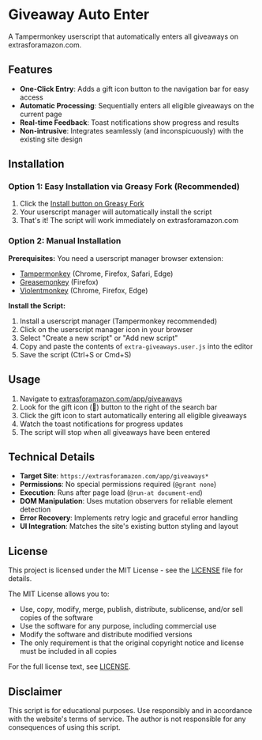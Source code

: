 # Giveaway Auto Enter

A Tampermonkey userscript that automatically enters all giveaways on extrasforamazon.com.

## Features

- **One-Click Entry**: Adds a gift icon button to the navigation bar for easy access
- **Automatic Processing**: Sequentially enters all eligible giveaways on the current page
- **Real-time Feedback**: Toast notifications show progress and results
- **Non-intrusive**: Integrates seamlessly (and inconspicuously) with the existing site design

## Installation

### Option 1: Easy Installation via Greasy Fork (Recommended)
1. Click the [Install button on Greasy Fork](https://greasyfork.org/en/scripts/547667-giveaway-auto-enter)
2. Your userscript manager will automatically install the script
3. That's it! The script will work immediately on extrasforamazon.com

### Option 2: Manual Installation
**Prerequisites:**
You need a userscript manager browser extension:
- [Tampermonkey](https://www.tampermonkey.net/) (Chrome, Firefox, Safari, Edge)
- [Greasemonkey](https://www.greasespot.net/) (Firefox)
- [Violentmonkey](https://violentmonkey.github.io/) (Chrome, Firefox, Edge)

**Install the Script:**
1. Install a userscript manager (Tampermonkey recommended)
2. Click on the userscript manager icon in your browser
3. Select "Create a new script" or "Add new script"
4. Copy and paste the contents of `extra-giveaways.user.js` into the editor
5. Save the script (Ctrl+S or Cmd+S)

## Usage

1. Navigate to [extrasforamazon.com/app/giveaways](https://extrasforamazon.com/app/giveaways)
2. Look for the gift icon (🎁) button to the right of the search bar
3. Click the gift icon to start automatically entering all eligible giveaways
4. Watch the toast notifications for progress updates
5. The script will stop when all giveaways have been entered

## Technical Details

- **Target Site**: `https://extrasforamazon.com/app/giveaways*`
- **Permissions**: No special permissions required (`@grant none`)
- **Execution**: Runs after page load (`@run-at document-end`)
- **DOM Manipulation**: Uses mutation observers for reliable element detection
- **Error Recovery**: Implements retry logic and graceful error handling
- **UI Integration**: Matches the site's existing button styling and layout

## License

This project is licensed under the MIT License - see the [LICENSE](LICENSE) file for details.

The MIT License allows you to:
- Use, copy, modify, merge, publish, distribute, sublicense, and/or sell copies of the software
- Use the software for any purpose, including commercial use
- Modify the software and distribute modified versions
- The only requirement is that the original copyright notice and license must be included in all copies

For the full license text, see [LICENSE](LICENSE).

## Disclaimer

This script is for educational purposes. Use responsibly and in accordance with the website's terms of service. The author is not responsible for any consequences of using this script.